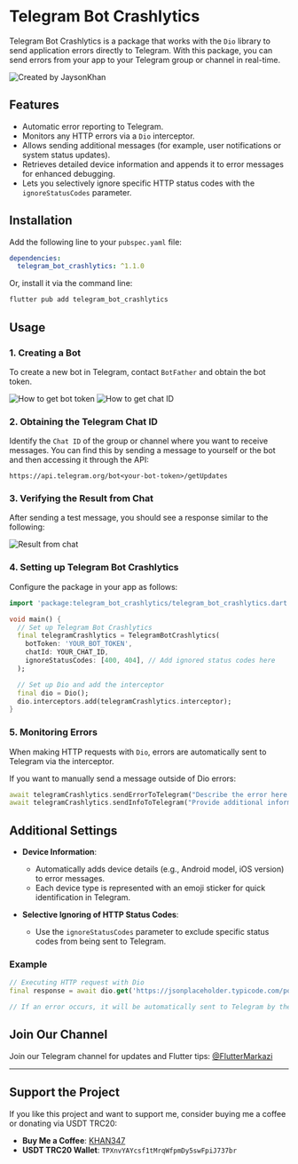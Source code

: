 
# Telegram Bot Crashlytics

Telegram Bot Crashlytics is a package that works with the `Dio` library to send application errors directly to Telegram. With this package, you can send errors from your app to your Telegram group or channel in real-time.

![Created by JaysonKhan](https://media.giphy.com/media/v1.Y2lkPTc5MGI3NjExemxodXByN284b3dsdnA0bWc4c3kyYW96NTc4eGVqMHV0a2s0M250NCZlcD12MV9pbnRlcm5hbF9naWZfYnlfaWQmY3Q9Zw/Zll2OF7cp3HkAhxkJM/giphy.gif)

## Features
- Automatic error reporting to Telegram.
- Monitors any HTTP errors via a `Dio` interceptor.
- Allows sending additional messages (for example, user notifications or system status updates).
- Retrieves detailed device information and appends it to error messages for enhanced debugging.
- Lets you selectively ignore specific HTTP status codes with the `ignoreStatusCodes` parameter.

## Installation

Add the following line to your `pubspec.yaml` file:

```yaml
dependencies:
  telegram_bot_crashlytics: ^1.1.0
```

Or, install it via the command line:

```bash
flutter pub add telegram_bot_crashlytics
```

## Usage

### 1. Creating a Bot

To create a new bot in Telegram, contact `BotFather` and obtain the bot token.

![How to get bot token](https://github.com/JaysonKhan/telegram_bot_crashlytics/blob/master/images/how_to_get_bot_token.png?raw=true)
![How to get chat ID](https://github.com/JaysonKhan/telegram_bot_crashlytics/blob/master/images/how_to_get_chat_id.png?raw=true)

### 2. Obtaining the Telegram Chat ID

Identify the `Chat ID` of the group or channel where you want to receive messages. You can find this by sending a message to yourself or the bot and then accessing it through the API:

```
https://api.telegram.org/bot<your-bot-token>/getUpdates
```

### 3. Verifying the Result from Chat

After sending a test message, you should see a response similar to the following:

![Result from chat](https://github.com/JaysonKhan/telegram_bot_crashlytics/blob/master/images/result_from_chat.png?raw=true)

### 4. Setting up Telegram Bot Crashlytics

Configure the package in your app as follows:

```dart
import 'package:telegram_bot_crashlytics/telegram_bot_crashlytics.dart';

void main() {
  // Set up Telegram Bot Crashlytics
  final telegramCrashlytics = TelegramBotCrashlytics(
    botToken: 'YOUR_BOT_TOKEN',
    chatId: YOUR_CHAT_ID,
    ignoreStatusCodes: [400, 404], // Add ignored status codes here
  );

  // Set up Dio and add the interceptor
  final dio = Dio();
  dio.interceptors.add(telegramCrashlytics.interceptor);
}
```

### 5. Monitoring Errors

When making HTTP requests with `Dio`, errors are automatically sent to Telegram via the interceptor.

If you want to manually send a message outside of Dio errors:

```dart
await telegramCrashlytics.sendErrorToTelegram("Describe the error here.");
await telegramCrashlytics.sendInfoToTelegram("Provide additional information here.");
```

## Additional Settings

- **Device Information**:
    - Automatically adds device details (e.g., Android model, iOS version) to error messages.
    - Each device type is represented with an emoji sticker for quick identification in Telegram.

- **Selective Ignoring of HTTP Status Codes**:
    - Use the `ignoreStatusCodes` parameter to exclude specific status codes from being sent to Telegram.

### Example

```dart
// Executing HTTP request with Dio
final response = await dio.get('https://jsonplaceholder.typicode.com/posts');

// If an error occurs, it will be automatically sent to Telegram by the interceptor.
```

## Join Our Channel

Join our Telegram channel for updates and Flutter tips: [@FlutterMarkazi](https://t.me/FlutterMarkazi)

---

## Support the Project

If you like this project and want to support me, consider buying me a coffee or donating via USDT TRC20:

- **Buy Me a Coffee**: [KHAN347](https://www.buymeacoffee.com/khan347)
- **USDT TRC20 Wallet**: `TPXnvYAYcsf1tMrqWfpmDy5swFpiJ737br`
